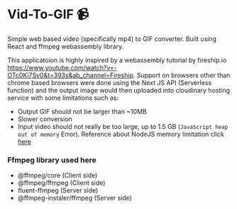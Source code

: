 # Vid-To-GIF 📹
Simple web based video (specifically mp4) to GIF converter. Built using React and ffmpeg webassembly library.

This applicatoion is highly inspired by a webassembly tutorial by fireship.io https://www.youtube.com/watch?v=-OTc0Ki7Sv0&t=393s&ab_channel=Fireship. Support on browsers other than chrome based browsers were done using the Next JS API (Serverless function) and the output image would then uploaded into cloudinary hosting service with some limitations such as: 
- Output GIF should not be larger than ~10MB
- Slower conversion
- Input video should not really be too large, up to 1.5 GB (`JavaScript heap out of memory` Error). Reference about NodeJS memory limitation click [here](https://medium.com/@ashleydavis75/node-js-memory-limitations-30d3fe2664c0)

### Ffmpeg library used here
- @ffmpeg/core (Client side)
- @ffmpeg/ffmpeg (Client side)
- fluent-ffmpeg (Server side)
- @ffmpeg-instaler/ffmpeg (Server side)
